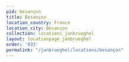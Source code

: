 ```yaml
---
pid: besançon
title: Besançon
location_country: France
location_city: Besançon
collection: locations_janbrueghel
layout: locationpage_janbrueghel
order: '033'
permalink: "/janbrueghel/locations/besançon"
---
```

